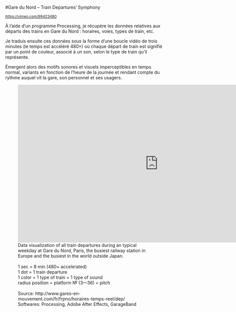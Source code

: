 #Gare du Nord – Train Departures’ Symphony 

<a href="https://vimeo.com/99423480" target="_blank"><small>https://vimeo.com/99423480</small></a>

À l’aide d’un programme Processing, je récupère les données relatives aux départs des trains en Gare du Nord : horaires, voies, types de train, etc.

Je traduis ensuite ces données sous la forme d’une boucle vidéo de trois minutes (le temps est accéléré 480×) où chaque départ de train est signifié par un point de couleur, associé à un son, selon le type de train qu’il représente.

Émergent alors des motifs sonores et visuels imperceptibles en temps normal, variants en fonction de l’heure de la journée et rendant compte du rythme auquel vit la gare, son personnel et ses usagers.

<figure><iframe src="https://player.vimeo.com/video/99423480?color=aaaaaa&title=0&byline=0&portrait=0" width="888" height="500" frameborder="0" webkitallowfullscreen mozallowfullscreen allowfullscreen></iframe> <figcaption>Data visualization of all train departures during an typical weekday at Gare du Nord, Paris, the busiest railway station in Europe and the busiest in the world outside Japan.<br /> <br /> 1 sec = 8 min (480&times; accelerated)<br /> 1 dot = 1 train departure<br /> 1 color = 1 type of train = 1 type of sound<br /> radius position = platform № (3&mdash;36) = pitch<br /> <br />Source: http://www.gares-en-mouvement.com/fr/frpno/horaires-temps-reel/dep/<br /> Softwares: Processing, Adobe After Effects, GarageBand</figcaption></figure>

